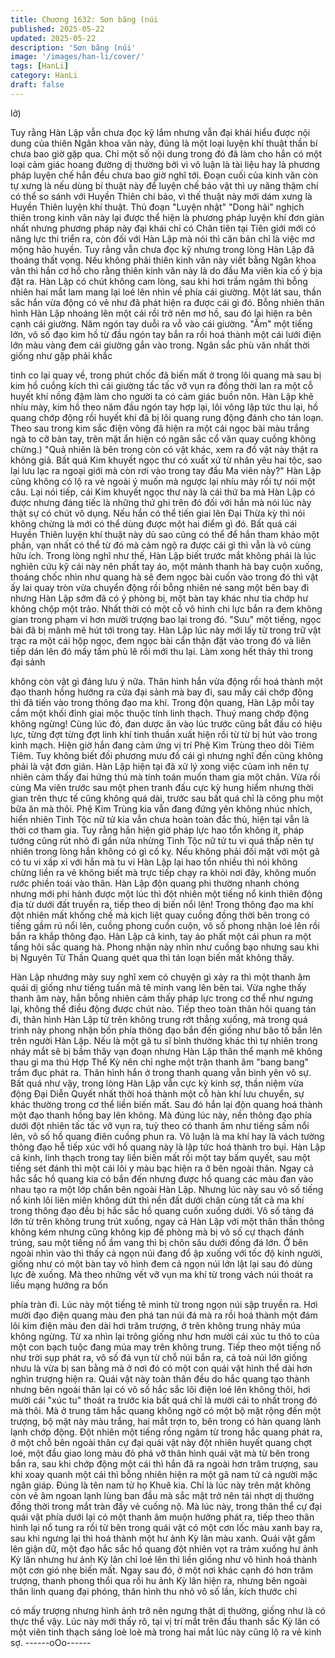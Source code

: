 ```yaml
---
title: Chương 1632: Sơn băng (núi
published: 2025-05-22
updated: 2025-05-22
description: 'Sơn băng (núi'
image: '/images/han-li/cover/'
tags: [HanLi]
category: HanLi
draft: false
---
```


lở)

Tuy rằng Hàn Lập vẫn chưa đọc kỹ lắm nhưng vẫn đại khái hiểu
được nội dung của thiên Ngân khoa văn này, đúng là một loại
luyện khí thuật thần bí chưa bao giờ gặp qua. Chỉ một số nội
dung trong đó đã làm cho hắn có một loại cảm giác hoang đường
dị thường bởi vì vô luận là tài liệu hay là phương pháp luyện chế
hắn đều chưa bao giờ nghĩ tới. Đoạn cuối của kinh văn còn tự
xưng là nếu dùng bí thuật này để luyện chế bảo vật thì uy năng
thậm chí có thể so sánh với Huyền Thiên chi bảo, vì thế thuật này
mới dám xưng là Huyền Thiên luyện khí thuật.
Thủ đoạn "Luyện nhật" "Dong hải" nghịch thiên trong kinh văn này
lại được thể hiện là phương pháp luyện khí đơn giản nhất nhưng
phương pháp này đại khái chỉ có Chân tiên tại Tiên giới mới có
năng lực thi triển ra, còn đối với Hàn Lập mà nói thì căn bản chỉ là
việc mơ mộng hão huyền.
Tuy rằng vẫn chưa đọc kỹ nhưng trong lòng Hàn Lập đã thoáng
thất vọng. Nếu không phải thiên kinh văn này viết bằng Ngân
khoa văn thì hắn cơ hồ cho rằng thiên kinh văn này là do đầu Ma
viên kia cố ý bịa đặt ra. Hàn Lập có chút không cam lòng, sau khi
hơi trầm ngâm thì bỗng nhiên hai mắt lam mang lại loé lên nhìn
về phía cái giường. Một lát sau, thần sắc hắn vừa động có vẻ như
đã phát hiện ra được cái gì đó.
Bỗng nhiên thân hình Hàn Lập nhoáng lên một cái rồi trở nên mơ
hồ, sau đó lại hiện ra bên cạnh cái giường. Năm ngón tay duỗi ra
vỗ vào cái giường.
"Ầm" một tiếng lớn, vô số đạo kim hồ từ đầu ngón tay bắn ra rồi
hoá thành một cái lưới điện lớn màu vàng đem cái giường gắn
vào trong. Ngân sắc phù văn nhất thời giống như gặp phải khắc

tinh co lại quay về, trong phút chốc đã biến mất ở trong lôi quang
mà sau bị kim hồ cuồng kích thì cái giường tấc tấc vỡ vụn ra đồng
thời lan ra một cỗ huyết khí nồng đậm làm cho người ta có cảm
giác buồn nôn.
Hàn Lập khẽ nhíu mày, kim hồ theo năm đầu ngón tay hợp lại, lôi
võng lập tức thu lại, hồ quang chớp động rồi huyết khí đã bị lôi
quang rung động đánh cho tán loạn. Theo sau trong kim sắc điện
võng đã hiện ra một cái ngọc bài màu trắng ngà to cỡ bàn tay,
trên mặt ẩn hiện có ngân sắc cổ văn quay cuồng không chừng.)
"Quả nhiên là bên trong còn có vật khác, xem ra đồ vật này thật ra
không giả. Bất quá Kim khuyết ngọc thư có xuất xứ từ nhân yêu
hai tộc, sao lại lưu lạc ra ngoại giới mà còn rơi vào trong tay đầu
Ma viên này?"
Hàn Lập cũng không có lộ ra vẻ ngoài ý muốn mà ngược lại nhíu
mày rồi tự nói một câu.
Lại nói tiếp, cái Kim khuyết ngọc thư này là cái thứ ba mà Hàn
Lập có được nhưng đáng tiếc là những thứ ghi trên đó đối với
hắn mà nói lúc này thật sự có chút vô dụng. Nếu hắn có thể tiến
giai lên Đại Thừa kỳ thì nói không chừng là mới có thể dùng được
một hai điểm gì đó. Bất quá cái Huyền Thiên luyện khí thuật này
dù sao cũng có thể để hắn tham khảo một phần, vạn nhất có thể
từ đó mà cảm ngộ ra được cái gì thì vẫn là vô cùng hữu ích.
Trong lòng nghĩ như thế, Hàn Lập biết trước mắt không phải là lúc
nghiên cứu kỹ cái này nên phất tay áo, một mảnh thanh hà bay
cuộn xuống, thoáng chốc nhìn như quang hà sẽ đem ngọc bài
cuốn vào trong đó thì vật ấy lai quay tròn vừa chuyển động rồi
bỗng nhiên né sang một bên bay đi nhưng Hàn Lập sớm đã có ý
phòng bị, một bàn tay khác như tia chớp hư không chộp một trảo.
Nhất thời có một cỗ vô hình chi lực bắn ra đem không gian trong
phạm vi hơn mười trượng bao lại trong đó.
"Sưu" một tiếng, ngọc bài đã bị mãnh mẽ hút tới trong tay. Hàn
Lập lúc này mới lấy từ trong trữ vật trạc ra một cái hộp ngọc, đem
ngọc bài cẩn thận đặt vào trong đó và liên tiếp dán lên đó mấy
tấm phù lê rồi mới thu lại. Làm xong hết thảy thì trong đại sảnh

không còn vật gì đáng lưu ý nữa.
Thân hình hắn vừa động rồi hoá thành một đạo thanh hồng
hướng ra cửa đại sảnh mà bay đi, sau mấy cái chớp động thì đã
tiến vào trong thông đạo ma khí. Trong độn quang, Hàn Lập mỗi
tay cầm một khối đỉnh giai mộc thuộc tính linh thạch. Thuý mang
chớp động không ngừng! Cùng lúc đó, đan dược ăn vào lúc trước
cũng bắt đầu có hiệu lực, từng đợt từng đợt linh khí tinh thuần
xuất hiện rồi từ từ bị hút vào trong kinh mạch.
Hiện giờ hắn đang cảm ứng vị trí Phệ Kim Trùng theo dõi Tiêm
Tiêm. Tuy không biết đối phương mưu đồ cái gì nhưng nghĩ đến
cũng không phải là vật đơn giản. Hàn Lập hiện tại đã xử lý xong
việc củam ình nên tự nhiên cảm thấy đai hứng thú mà tính toán
muốn tham gia một chân.
Vừa rồi cùng Ma viên trước sau một phen tranh đấu cực kỳ hung
hiểm nhưng thời gian trên thực tế cũng không quá dài, trước sau
bất quá chỉ là công phu một bữa ăn mà thôi. Phệ Kim Trùng kia
vẫn đang đứng yên không nhúc nhích, hiển nhiên Tinh Tộc nữ tử
kia vẫn chưa hoàn toàn đắc thủ, hiện tại vẫn là thời cơ tham gia.
Tuy rằng hắn hiện giờ pháp lực hao tổn không ít, pháp tướng
cũng rút nhỏ đi gần nửa nhừng Tinh Tộc nữ tử tu vi quá thấp nên
tự nhiên trong lòng hắn không có gì cố kỵ.
Nếu không phải đối mặt với một gã có tu vi xấp xỉ với hắn mà tu vi
Hàn Lập lại hao tổn nhiều thì nói không chừng liền ra vẻ không
biết mà trực tiếp chạy ra khỏi nơi đây, không muốn rước phiền
toái vào thân. Hàn Lập độn quang phi thường nhanh chóng
nhưng mới phi hành được một lúc thì đột nhiên một tiếng nổ kinh
thiên động địa từ dưới đất truyền ra, tiếp theo dị biến nổi lên!
Trong thông đạo ma khí đột nhiên mất khống chế mà kịch liệt
quay cuồng đồng thời bên trong có tiếng gầm rú nổi lên, cuồng
phong cuồn cuộn, vô số phong nhận loé lên rồi bắn ra khắp thông
đạo. Hàn Lập cả kinh, tay áo phất một cái phun ra một tầng hôi
sắc quang hà. Phong nhận này nhìn như cuồng bạo nhưng sau
khi bị Nguyên Từ Thần Quang quét qua thì tán loạn biến mất
không thấy.

Hàn Lập nhướng mày suy nghĩ xem có chuyện gì xảy ra thì một
thanh âm quái dị giống như tiếng tuấn mã tê minh vang lên bên
tai. Vừa nghe thấy thanh âm này, hắn bỗng nhiên cảm thấy pháp
lực trong cơ thể như ngưng lại, không thể điều động được chút
nào. Tiếp theo toàn thân hôi quang tán đi, thân hình Hàn Lập từ
trên không trung rớt thẳng xuống, mà trong quá trình này phong
nhận bốn phía thông đạo bắn đến giống như bão tố bắn lên trên
người Hàn Lập.
Nếu là một gã tu sĩ bình thường khác thì tự nhiên trong nháy mắt
sẽ bị bầm thây vạn đoạn nhưng Hàn Lập thân thể mạnh mẽ
không thau gì ma thú Hợp Thể Kỳ nên chỉ nghe một trận thanh
âm "bang bang" trầm đục phát ra. Thân hình hắn ở trong thanh
quang vẫn bình yên vô sự. Bất quá như vậy, trong lòng Hàn Lập
vẫn cực kỳ kinh sợ, thần niệm vừa động Đại Diễn Quyết nhất thời
hoá thành một cỗ hàn khí lưu chuyển, sự khác thường trong cơ
thể liền biến mất. Sau đó hắn lại độn quang hoá thành một đạo
thanh hồng bay lên không. Mà đúng lúc này, nền thông đạo phía
dưới đột nhiên tấc tấc vỡ vụn ra, tuỳ theo có thanh âm như tiếng
sấm nổi lên, vô số hồ quang điên cuồng phun ra. Vô luận là ma
khí hay là vách tường thông đạo hễ tiếp xúc với hồ quang này là
lập tức hoá thành tro bụi.
Hàn Lập cả kinh, linh thạch trong tay liền biến mất rồi một tay bấm
quyết, sau một tiếng sét đánh thì một cái lôi y màu bạc hiện ra ở
bên ngoài thân. Ngay cả hắc sắc hồ quang kia có bắn đến nhưng
được hồ quang các màu đan vào nhau tạo ra một lớp chắn bên
ngoài Hàn Lập. Nhưng lúc này sau vô số tiếng nổ kinh lôi liên
miên không dứt thì nền đất dưới chân cùng tất cả ma khí trong
thông đạo đều bị hắc sắc hồ quang cuốn xuống dưới.
Vô số tảng đá lớn từ trên không trung trút xuống, ngay cả Hàn
Lập với một thân thần thông không kém nhưng cũng không kịp đề
phòng mà bị vô số cự thạch đánh trúng, sau một tiếng nổ ầm
vang thì bị chôn sâu dưới đống đá lớn.
Ở bên ngoài nhìn vào thì thấy cả ngọn núi đang đổ ập xuống với
tốc độ kinh người, giống như có một bàn tay vô hình đem cả ngọn
núi lớn lật lại sau đó dùng lực đè xuống. Mà theo những vết vỡ
vụn ma khí từ trong vách núi thoát ra liều mạng hướng ra bốn

phía tràn đi. Lúc này một tiếng tê minh từ trong ngọn núi sập
truyền ra.
Hơi mười đạo điện quang màu đen phá tan núi đá mà ra rồi hoá
thành một đám lôi kim điện màu đen dài hơi trăm trượng, ở trên
không trung nhảy múa không ngừng. Từ xa nhìn lại trông giống
như hơn mười cái xúc tu thô to của một con bạch tuộc đang múa
may trên không trung. Tiếp theo một tiếng nổ như trời sụp phát ra,
vô số đá vụn từ chỗ núi bắn ra, cả toà núi lớn giống nhưu là vừa
bị san bằng mà ở nơi đó có một con quái vật hình thể dài hơn
nghìn trượng hiện ra.
Quái vật này toàn thân đều do hắc quang tạo thành nhưng bên
ngoài thân lại có vô số hắc sắc lôi điện loé lên không thôi, hơi
mười cái "xúc tu" thoát ra trước kia bất quá chỉ là mười cái to nhất
trong đó mà thôi. Mà ở trung tâm hắc quang không ngờ có một bộ
mặt rộng đến một trượng, bộ mặt này màu trắng, hai mắt trợn to,
bên trong có hàn quang lành lạnh chớp động.
Đột nhiên một tiếng rồng ngâm từ trong hắc quang phát ra, ở một
chỗ bên ngoài thân cự đại quái vật này đột nhiên huyết quang
chợt loé, một đầu giao long màu đỏ phá vỡ thân hình quái vật mà
từ bên trong bắn ra, sau khi chớp động một cái thì hắn đã ra
ngoài hơn trăm trượng, sau khi xoay quanh một cái thì bỗng
nhiên hiện ra một gã nam tử cả người mặc ngân giáp.
Đúng là tên nam tử họ Khuê kia. Chỉ là lúc này trên mặt không
còn vẻ âm ngoan lạnh lùng ban đầu mà sắc mặt trở nên tái nhợt
dị thường đồng thời trong mắt tràn đầy vẻ cuồng nộ. Mà lúc này,
trong thân thể cự đại quái vật phía dưới lại có một thanh âm
muộn hưởng phát ra, tiếp theo thân hình lại nổ tung ra rồi từ bên
trong quái vật có một cơn lốc màu xanh bay ra, sau khi ngưng lại
thì hoá thành một hư ảnh Kỳ lân màu xanh. Quái vật gầm lên giận
dữ, một đạo hắc sắc hồ quang đột nhiên vọt ra trảm xuống hư
ảnh Kỳ lân nhưng hư ảnh Kỳ lân chỉ loé lên thì liền giống như vô
hình hoá thành một cơn gió nhẹ biến mất.
Ngay sau đó, ở một nơi khác cạnh đó hơn trăm trượng, thanh
phong thổi qua rồi hu ảnh Kỳ lân hiện ra, nhưng bên ngoài thân
linh quang đại phóng, thân hình thu nhỏ vô số lần, kích thước chỉ

có mấy trượng nhưng hình ảnh trở nên ngưng thật dị thường,
giống như là có thực thể vậy.
Lúc này mới thấy rõ, tại vị trí mắt trên đầu thanh sắc Kỳ lân có
một viên tinh thạch sáng loè loè mà trong hai mắt lúc này cũng lộ
ra vẻ kinh sợ.
------oOo------
